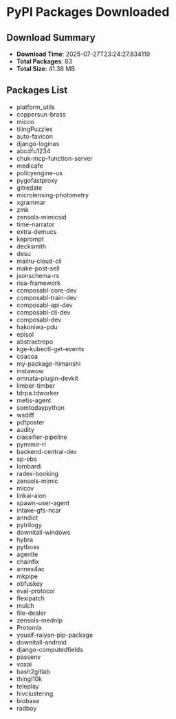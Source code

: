 # PyPI Packages Downloaded

## Download Summary
- **Download Time**: 2025-07-27T23:24:27.834119
- **Total Packages**: 83
- **Total Size**: 41.38 MB

## Packages List
- platform_utils
- coppersun-brass
- micoo
- tilingPuzzles
- auto-favicon
- django-loginas
- abcdfu1234
- chuk-mcp-function-server
- medicafe
- policyengine-us
- pygofastproxy
- gitredate
- microlensing-photometry
- xgrammar
- zmk
- zensols-mimicsid
- time-narrator
- extra-demucs
- keprompt
- decksmith
- desu
- mailru-cloud-cli
- make-post-sell
- jsonschema-rs
- risa-framework
- composabl-core-dev
- composabl-train-dev
- composabl-api-dev
- composabl-cli-dev
- composabl-dev
- hakoniwa-pdu
- episol
- abstractrepo
- kge-kubectl-get-events
- coacoa
- my-package-himanshi
- instawow
- omnata-plugin-devkit
- limber-timber
- tdrpa.tdworker
- metis-agent
- somtodaypython
- wsdiff
- pdfposter
- audity
- classifier-pipeline
- pymimir-rl
- backend-central-dev
- sp-obs
- lombardi
- radex-booking
- zensols-mimic
- micov
- linkai-aion
- spawn-user-agent
- intake-gfs-ncar
- anndict
- pytrilogy
- downitall-windows
- hybra
- pytboss
- agentle
- chainfix
- annex4ac
- mkpipe
- obfuskey
- eval-protocol
- flexipatch
- mulch
- file-dealer
- zensols-mednlp
- Protomix
- yousif-raiyan-pip-package
- downitall-android
- django-computedfields
- passenv
- voxai
- bash2gitlab
- thingi10k
- teleplay
- hivclustering
- biobase
- radboy
